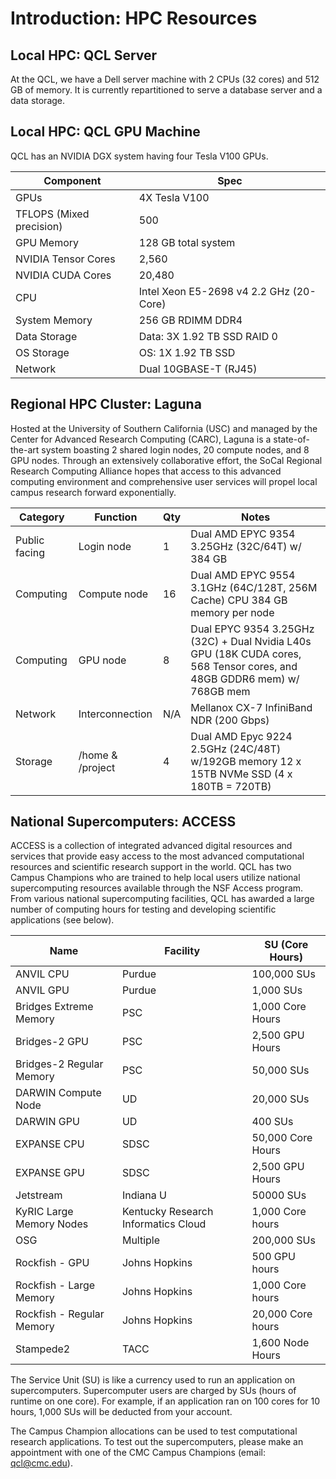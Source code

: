 # Introduction: HPC Resources

## Local HPC: QCL Server
At the QCL, we have a Dell server machine with 2 CPUs (32 cores) and 512 GB of memory. It is currently repartitioned to serve a database server and a data storage.

## Local HPC: QCL GPU Machine
QCL has an NVIDIA DGX system having four Tesla V100 GPUs. 

| Component                	| Spec                                    	|
|--------------------------	|-----------------------------------------	|
| GPUs                     	| 4X Tesla V100                           	|
| TFLOPS (Mixed precision) 	| 500                                     	|
| GPU Memory               	| 128 GB total system                     	|
| NVIDIA Tensor Cores      	| 2,560                                   	|
| NVIDIA CUDA Cores        	| 20,480                                  	|
| CPU                      	| Intel Xeon E5-2698 v4 2.2 GHz (20-Core) 	|
| System Memory            	| 256 GB RDIMM DDR4                       	|
| Data Storage             	| Data: 3X 1.92 TB SSD RAID 0             	|
| OS Storage               	| OS: 1X 1.92 TB SSD                      	|
| Network                  	| Dual 10GBASE-T (RJ45)                   	|

## Regional HPC Cluster: Laguna

Hosted at the University of Southern California (USC) and managed by the Center for Advanced Research Computing (CARC), Laguna is a state-of-the-art system boasting 2 shared login nodes, 20 compute nodes, and 8 GPU nodes. Through an extensively collaborative effort, the SoCal Regional Research Computing Alliance hopes that access to this advanced computing environment and comprehensive user services will propel local campus research forward exponentially.


|     Category         	|     Function            	|     Qty    	|     Notes                                                                                                                          	|
|----------------------	|-------------------------	|------------	|------------------------------------------------------------------------------------------------------------------------------------	|
|     Public facing    	|     Login node          	|     1      	|     Dual AMD EPYC 9354 3.25GHz (32C/64T) w/   384 GB                                                                               	|
|     Computing        	|     Compute node        	|     16     	|     Dual AMD EPYC 9554 3.1GHz (64C/128T,   256M Cache) CPU     384 GB memory per node                                              	|
|     Computing        	|     GPU node            	|     8      	|     Dual EPYC 9354 3.25GHz (32C) + Dual   Nvidia L40s GPU (18K CUDA cores, 568 Tensor cores, and 48GB GDDR6 mem) w/   768GB mem    	|
|     Network          	|     Interconnection     	|     N/A    	|     Mellanox CX-7 InfiniBand NDR (200 Gbps)                                                                                        	|
|     Storage          	|     /home & /project    	|     4      	|     Dual AMD Epyc 9224 2.5GHz (24C/48T) w/192GB memory     12 x 15TB NVMe SSD (4 x 180TB = 720TB)                                  	|

## National Supercomputers: ACCESS

ACCESS is a collection of integrated advanced digital resources and services that provide easy access to the most advanced computational resources and scientific research support in the world. QCL has two Campus Champions who are trained to help local users utilize national supercomputing resources available through the NSF Access program. From various national supercomputing facilities, QCL has awarded a large number of computing hours for testing and developing scientific applications (see below).

| Name                      	| Facility                            	| SU (Core Hours)   	|
|---------------------------	|-------------------------------------	|-------------------	|
| ANVIL CPU                 	| Purdue                              	| 100,000 SUs       	|
| ANVIL GPU                 	| Purdue                              	| 1,000 SUs         	|
| Bridges Extreme Memory    	| PSC                                 	| 1,000 Core Hours  	|
| Bridges-2 GPU             	| PSC                                 	| 2,500 GPU Hours   	|
| Bridges-2 Regular Memory  	| PSC                                 	| 50,000 SUs        	|
| DARWIN Compute Node       	| UD                                  	| 20,000 SUs        	|
| DARWIN GPU                	| UD                                  	| 400 SUs           	|
| EXPANSE CPU               	| SDSC                                	| 50,000 Core Hours 	|
| EXPANSE GPU               	| SDSC                                	| 2,500 GPU Hours   	|
| Jetstream                 	| Indiana U                           	| 50000 SUs         	|
| KyRIC Large Memory Nodes  	| Kentucky Research Informatics Cloud 	| 1,000 Core hours  	|
| OSG                       	| Multiple                            	| 200,000 SUs       	|
| Rockfish - GPU            	| Johns Hopkins                       	| 500 GPU hours     	|
| Rockfish - Large Memory   	| Johns Hopkins                       	| 1,000 Core hours  	|
| Rockfish - Regular Memory 	| Johns Hopkins                       	| 20,000 Core hours 	|
| Stampede2                 	| TACC                                	| 1,600 Node Hours  	|

The Service Unit (SU) is like a currency used to run an application on supercomputers. Supercomputer users are charged by SUs (hours of runtime on one core). For example, if an application ran on 100 cores for 10 hours, 1,000 SUs will be deducted from your account.

The Campus Champion allocations can be used to test computational research applications. To test out the supercomputers, please make an appointment with one of the CMC Campus Champions (email: qcl@cmc.edu).
